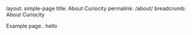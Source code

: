 layout: simple-page
title: About Curiocity
permalink: /about/
breadcrumb: About Curiocity

Example page.. hello